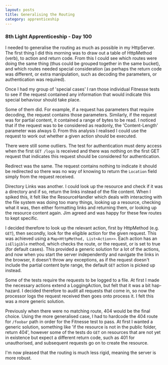 ```yaml
---
layout: posts
title: Generalising the Routing
category: apprenticeship
---
```

### 8th Light Apprenticeship - Day 100


I needed to generalise the routing as much as possible in my HttpServer. The first thing I did this morning was to draw out a table of HttpMethod (verb), to action and return code. From this I could see which routes were doing the same thing (thus could be grouped together in the same bucket), and which routes needed special consideration (as perhaps the return code was different, or extra manipulation, such as decoding the parameters, or authentication was required).

<!--break--> 

Once I had my group of 'special cases' I ran those individual Fitnesse tests to see if the request contained any information that would indicate this special behaviour should take place.

Some of them did. For example, if a request has parameters that require decoding, the request contains those parameters. Similarly, if the request was for partial content, it contained a range of bytes to be read. I noticed that if the request was to be considered as readonly, the 'Content-Length' parameter was always 0. From this analysis I realised I could use the request to work out whether a given action should be executed.

There were still some outliers. The test for authentication must deny access when the first `GET /logs` is received and there was nothing on the first GET request that indicates this request should be considered for authentication.

Redirect was the same. The request contains nothing to indicate it should be redirected so there was no way of knowing to return the `Location` field simply from the request received. 

Directory Links was another. I could look up the resource and check if it was a directory and if so, return the links instead of the file content. When I spiked this, it felt like the ResourceHandler which deals with interacting with the file system was doing too many things, looking up a resource, checking what it was, then either formatting links and returning them, or looking up the resource content again. Jim agreed and was happy for these few routes to kept specific.

I decided therefore to look up the relevant action, first by HttpMethod (e.g. `GET`), then secondly, look for the eligible action for the given request. This was achieved using a `Map<HttpMethod, List<Action>>`. Each action has an `isEligible` method, which checks the route, or the request, or is set to true (for default cases). This provided a generic solution for a lot of the actions, and now when you start the server independently and navigate the links in the browser, it doesn't throw any exceptions, as if the request doesn't include the partial content byte range, the default `GET` action is picked up instead.

Some of the tests require the requests to be logged to a file. At first I made the necessary actions extend a LoggingAction, but felt that it was a bit hap-hazard. I decided therefore to audit all requests that come in, so now the processor logs the request received then goes onto process it. I felt this was a more generic solution.

Previously when there were no matching route, 404 would be the final choice. Using the more generalised case, I had to hardcode the 404 route for `/foobar` path in order for the Fitnesse test to pass. At first I wanted a generic solution, something like 'if the resource is not in the public folder, return 404', however some of the tests do `GET` on resources that are not yet in existence but expect a different return code, such as 401 for unauthorised, and subsequent requests go on to create the resource.

I'm now pleased that the routing is much less rigid, meaning the server is more robust.